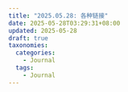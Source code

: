 ```yaml
---
title: "2025.05.28: 各种链接"
date: 2025-05-28T03:29:31+08:00
updated: 2025-05-28
draft: true
taxonomies:
  categories:
    - Journal
  tags:
    - Journal
---
```

